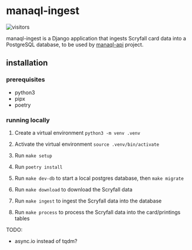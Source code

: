 # manaql-ingest

![visitors](https://img.shields.io/endpoint?url=https://vu-mi.com/api/v1/views?id=jcserv/manaql-ingest)

manaql-ingest is a Django application that ingests Scryfall card data into a PostgreSQL database, to be used by [manaql-api](https://github.com/jcserv/manaql) project.

## installation

### prerequisites
- python3
- pipx
- poetry

### running locally
1. Create a virtual environment
`python3 -m venv .venv`

2. Activate the virtual environment
`source .venv/bin/activate`

3. Run `make setup`
4. Run `poetry install`
5. Run `make dev-db` to start a local postgres database, then `make migrate`
6. Run `make download` to download the Scryfall data
7. Run `make ingest` to ingest the Scryfall data into the database
8. Run `make process` to process the Scryfall data into the card/printings tables

TODO:
- async.io instead of tqdm?
